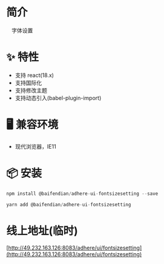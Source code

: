 # 简介
&ensp;&ensp;字体设置

# ✨ 特性
- 支持 react(18.x)
- 支持国际化
- 支持修改主题
- 支持动态引入(babel-plugin-import)

# 🖥 兼容环境
- 现代浏览器，IE11

# 📦 安装
```javascript
npm install @baifendian/adhere-ui-fontsizesetting --save
``` 

```javascript
yarn add @baifendian/adhere-ui-fontsizesetting
```

# 线上地址(临时)
[http://49.232.163.126:8083/adhere/ui/fontsizesetting](http://49.232.163.126:8083/adhere/ui/fontsizesetting)

